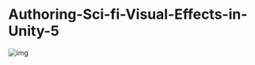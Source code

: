 # Authoring-Sci-fi-Visual-Effects-in-Unity-5
![img](https://github.com/GHChrisSu/Authoring-Sci-fi-Visual-Effects-in-Unity-5/Assets/sci-fi.png)